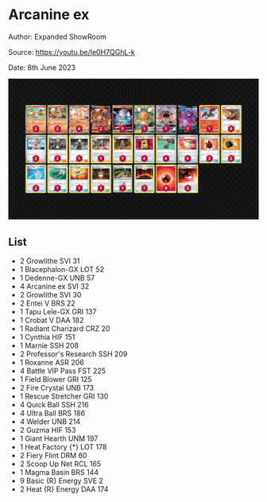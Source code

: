# Arcanine ex

Author: Expanded ShowRoom

Source: <https://youtu.be/le0H7QGhL-k>

Date: 8th June 2023

![decklist](../../images/SVI/Arcanine%20ex/2-%20Arcanine%20ex.png)

## List

* 2 Growlithe SVI 31
* 1 Blacephalon-GX LOT 52
* 1 Dedenne-GX UNB 57
* 4 Arcanine ex SVI 32
* 2 Growlithe SVI 30
* 2 Entei V BRS 22
* 1 Tapu Lele-GX GRI 137
* 1 Crobat V DAA 182
* 1 Radiant Charizard CRZ 20
* 1 Cynthia HIF 151
* 1 Marnie SSH 208
* 2 Professor's Research SSH 209
* 1 Roxanne ASR 206
* 4 Battle VIP Pass FST 225
* 1 Field Blower GRI 125
* 2 Fire Crystal UNB 173
* 1 Rescue Stretcher GRI 130
* 4 Quick Ball SSH 216
* 4 Ultra Ball BRS 186
* 4 Welder UNB 214
* 2 Guzma HIF 153
* 1 Giant Hearth UNM 197
* 1 Heat Factory {*} LOT 178
* 2 Fiery Flint DRM 60
* 2 Scoop Up Net RCL 165
* 1 Magma Basin BRS 144
* 9 Basic {R} Energy SVE 2
* 2 Heat {R} Energy DAA 174
